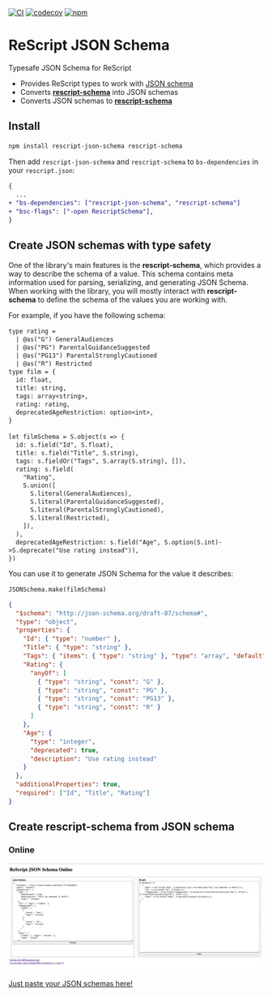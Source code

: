 [![CI](https://github.com/DZakh/rescript-json-schema/actions/workflows/ci.yml/badge.svg)](https://github.com/DZakh/rescript-json-schema/actions/workflows/ci.yml)
[![codecov](https://codecov.io/gh/DZakh/rescript-json-schema/branch/main/graph/badge.svg?token=40G6YKKD6J)](https://codecov.io/gh/DZakh/rescript-json-schema)
[![npm](https://img.shields.io/npm/dm/rescript-json-schema)](https://www.npmjs.com/package/rescript-json-schema)

# ReScript JSON Schema

Typesafe JSON Schema for ReScript

- Provides ReScript types to work with [JSON schema](https://json-schema.org/)
- Converts [**rescript-schema**](https://github.com/DZakh/rescript-schema) into JSON schemas
- Converts JSON schemas to [**rescript-schema**](https://github.com/DZakh/rescript-schema)

## Install

```sh
npm install rescript-json-schema rescript-schema
```

Then add `rescript-json-schema` and `rescript-schema` to `bs-dependencies` in your `rescript.json`:

```diff
{
  ...
+ "bs-dependencies": ["rescript-json-schema", "rescript-schema"]
+ "bsc-flags": ["-open RescriptSchema"],
}
```

## Create JSON schemas with type safety

One of the library's main features is the **rescript-schema**, which provides a way to describe the schema of a value. This schema contains meta information used for parsing, serializing, and generating JSON Schema. When working with the library, you will mostly interact with **rescript-schema** to define the schema of the values you are working with.

For example, if you have the following schema:

```rescript
type rating =
  | @as("G") GeneralAudiences
  | @as("PG") ParentalGuidanceSuggested
  | @as("PG13") ParentalStronglyCautioned
  | @as("R") Restricted
type film = {
  id: float,
  title: string,
  tags: array<string>,
  rating: rating,
  deprecatedAgeRestriction: option<int>,
}

let filmSchema = S.object(s => {
  id: s.field("Id", S.float),
  title: s.field("Title", S.string),
  tags: s.fieldOr("Tags", S.array(S.string), []),
  rating: s.field(
    "Rating",
    S.union([
      S.literal(GeneralAudiences),
      S.literal(ParentalGuidanceSuggested),
      S.literal(ParentalStronglyCautioned),
      S.literal(Restricted),
    ]),
  ),
  deprecatedAgeRestriction: s.field("Age", S.option(S.int)->S.deprecate("Use rating instead")),
})
```

You can use it to generate JSON Schema for the value it describes:

```rescript
JSONSchema.make(filmSchema)
```

```json
{
  "$schema": "http://json-schema.org/draft-07/schema#",
  "type": "object",
  "properties": {
    "Id": { "type": "number" },
    "Title": { "type": "string" },
    "Tags": { "items": { "type": "string" }, "type": "array", "default": [] },
    "Rating": {
      "anyOf": [
        { "type": "string", "const": "G" },
        { "type": "string", "const": "PG" },
        { "type": "string", "const": "PG13" },
        { "type": "string", "const": "R" }
      ]
    },
    "Age": {
      "type": "integer",
      "deprecated": true,
      "description": "Use rating instead"
    }
  },
  "additionalProperties": true,
  "required": ["Id", "Title", "Rating"]
}
```

## Create **rescript-schema** from JSON schema

### Online

![ReScript JSON Schema Online](assets/online-preview.png)

[Just paste your JSON schemas here!](https://dzakh.github.io/rescript-json-schema/)
